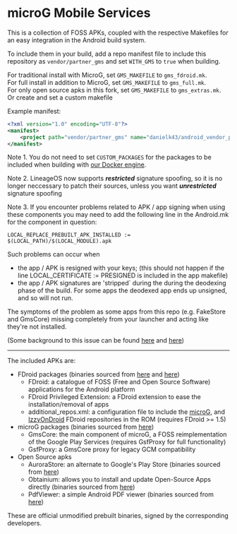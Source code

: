 # microG Mobile Services

This is a collection of FOSS APKs, coupled with the respective Makefiles for an
easy integration in the Android build system.

To include them in your build, add a repo manifest file to include this repository as `vendor/partner_gms` and set
`WITH_GMS` to `true` when building.

For traditional install with MicroG, set `GMS_MAKEFILE` to `gms_fdroid.mk`.  
For full install in addition to MicroG, set `GMS_MAKEFILE` to `gms_full.mk`.  
For only open source apks in this fork, set `GMS_MAKEFILE` to `gms_extras.mk`.  
Or create and set a custom makefile

Example manifest:

```xml
<?xml version="1.0" encoding="UTF-8"?>
<manifest>
    <project path="vendor/partner_gms" name="danielk43/android_vendor_partner_gms" remote="github" revision="main" />
</manifest>
```

Note 1. You do not need to set `CUSTOM_PACKAGES` for the packages to be included when building with [our Docker engine](https://github.com/lineageos4microg/docker-lineage-cicd).

Note 2. LineageOS now supports ***restricted*** signature spoofing, so it is no longer neccessary to patch their sources, unless you want ***unrestricted*** signature spoofing 

Note 3. If you encounter problems related to APK / app signing when using these components you may need to add the following line in the Android.mk for the component in question:
```
LOCAL_REPLACE_PREBUILT_APK_INSTALLED := $(LOCAL_PATH)/$(LOCAL_MODULE).apk
```
Such problems can occur when
* the app / APK is resigned with your keys; (this should not happen if the line LOCAL_CERTIFICATE := PRESIGNED is included in the app makefile)
* the app / APK signatures are 'stripped` during the during the deodexing phase of the build. For some apps the deodexed app ends up unsigned, and so will not run.

The symptoms of the problem as some apps from this repo (e.g. FakeStore and GmsCore) missing completely from your launcher and acting like they're not installed.

(Some background to this issue can be found [here](https://github.com/lineageos4microg/android_vendor_partner_gms/issues/30) and [here](https://gitlab.com/iode/os/public/lineage/vendor_extra/-/issues/4))

---------------

The included APKs are:
 * FDroid packages (binaries sourced from [here](https://f-droid.org/packages/org.fdroid.fdroid/) and [here](https://f-droid.org/packages/org.fdroid.fdroid.privileged/))
   * FDroid: a catalogue of FOSS (Free and Open Source Software) applications for the Android platform
   * FDroid Privileged Extension: a FDroid extension to ease the installation/removal of apps
   * additional_repos.xml: a configuration file to include the [microG](https://microg.org/fdroid.html), and [IzzyOnDroid](https://apt.izzysoft.de/fdroid/repo) FDroid repositories in the ROM (requires FDroid >= 1.5)
 * microG packages (binaries sourced from [here](https://microg.org/download.html))
   * GmsCore: the main component of microG, a FOSS reimplementation of the Google Play Services (requires GsfProxy for full functionality)
   * GsfProxy: a GmsCore proxy for legacy GCM compatibility
 * Open Source apks
   * AuroraStore: an alternate to Google's Play Store (binaries sourced from [here](https://gitlab.com/AuroraOSS/AuroraStore/-/releases))
   * Obtainium: allows you to install and update Open-Source Apps directly (binaries sourced from [here](https://github.com/ImranR98/Obtainium/releases))
   * PdfViewer: a simple Android PDF viewer (binaries sourced from [here](https://github.com/GrapheneOS/PdfViewer/releases))

These are official unmodified prebuilt binaries, signed by the
corresponding developers.
